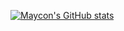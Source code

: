 [![Maycon's GitHub stats](https://github-readme-stats.vercel.app/api?username=mayconabe&count_private=true?username=mayconabe?username=mayconabe&show_icons=true?username=mayconabe&show_icons=true&theme=tokyonight)](https://github.com/mayconabe/github-readme-stats)
